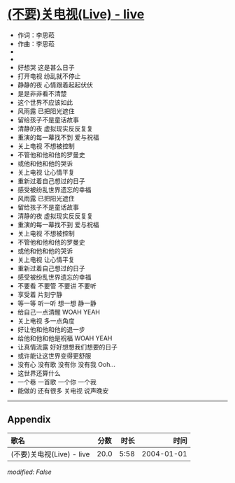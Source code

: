 # [(不要)关电视(Live) - live](https://music.163.com/song?id=66531)

* 作词：李思菘
* 作曲：李思菘
*
*
* 好想哭 这是甚么日子
* 打开电视 纷乱就不停止
* 静静的夜 心情跟着起起伏伏
* 是是非非看不清楚
* 这个世界不应该如此
* 风雨露 已把阳光遮住
* 留给孩子不是童话故事
* 清静的夜 虚拟现实反反复复
* 重演的每一幕找不到 爱与祝福
* 关上电视 不想被控制
* 不管他和他和他的罗曼史
* 或他和他和他的哭诉
* 关上电视 让心情平复
* 重新过着自己想过的日子
* 感受被纷乱世界遗忘的幸福
* 风雨露 已把阳光遮住
* 留给孩子不是童话故事
* 清静的夜 虚拟现实反反复复
* 重演的每一幕找不到 爱与祝福
* 关上电视 不想被控制
* 不管他和他和他的罗曼史
* 或他和他和他的哭诉
* 关上电视 让心情平复
* 重新过着自己想过的日子
* 感受被纷乱世界遗忘的幸福
* 不要看 不要管 不要讲 不要听
* 享受着 片刻宁静
* 等一等 听一听 想一想 静一静
* 给自己一点清醒 WOAH YEAH
* 关上电视 多一点角度
* 好让他和他和他的退一步
* 给他和他和他是祝福 WOAH YEAH
* 让真情流露 好好想想我们想要的日子
* 或许能让这世界变得更舒服
* 没有心 没有歌 没有你 没有我 Ooh...
* 这世界还算什么
* 一个巷 一首歌 一个你 一个我
* 能做的 还有很多 关电视 说声晚安


---

## Appendix

|歌名|分数|时长|时间|
|:---|:---:|---:|---:|
|(不要)关电视(Live) - live|20.0|5:58|2004-01-01

*modified: False*